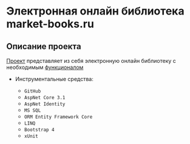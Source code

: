 # Электронная онлайн библиотека market-books.ru

Описание проекта
-----------------------------------

[Проект](https://market-books.ru) представляет из себя электронную онлайн библиотеку с необходимым [функционалом](https://github.com/fasgetz/BookMarket-AspNetCore/wiki)

+ Инструментальные средства:

  + `GitHub`            
  + `AspNet Core 3.1`
  + `AspNet Identity`  
  + `MS SQL`
  + `ORM Entity Framework Core`
  + `LINQ`
  + `Bootstrap 4`
  + `xUnit`
